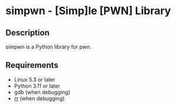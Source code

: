 # simpwn - [Simp]le [PWN] Library

## Description

simpwn is a Python library for pwn.

## Requirements

- Linux 5.3 or later
- Python 3.11 or later
- gdb (when debugging)
- [rr](https://github.com/rr-debugger/rr) (when debugging)
